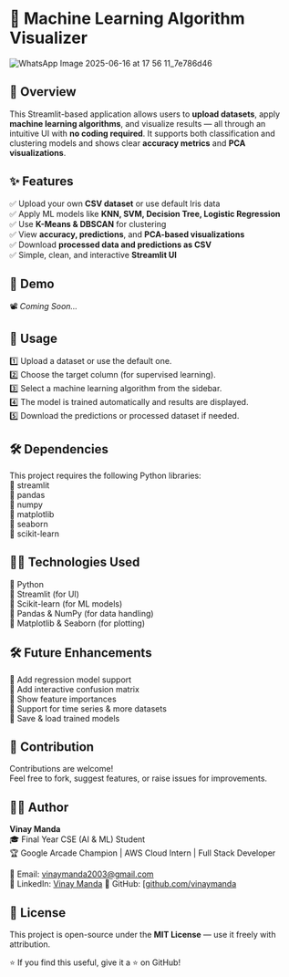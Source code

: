 # 🧠 Machine Learning Algorithm Visualizer <!-- Add an image if you have -->
![WhatsApp Image 2025-06-16 at 17 56 11_7e786d46](https://github.com/user-attachments/assets/c511ad3a-a113-4af9-9a9a-5b513199af20)

## 📝 Overview  
This Streamlit-based application allows users to **upload datasets**, apply **machine learning algorithms**, and visualize results — all through an intuitive UI with **no coding required**. It supports both classification and clustering models and shows clear **accuracy metrics** and **PCA visualizations**.

## ✨ Features  
✅ Upload your own **CSV dataset** or use default Iris data  
✅ Apply ML models like **KNN, SVM, Decision Tree, Logistic Regression**  
✅ Use **K-Means & DBSCAN** for clustering  
✅ View **accuracy, predictions**, and **PCA-based visualizations**  
✅ Download **processed data and predictions as CSV**  
✅ Simple, clean, and interactive **Streamlit UI**

## 🚀 Demo  
<!-- You can add images or GIFs here showing how your application works -->
<!-- For example: -->
<!-- ![Demo](demo.gif) -->
📽️ *Coming Soon...*

## 📅 Usage

1️⃣ Upload a dataset or use the default one.  
2️⃣ Choose the target column (for supervised learning).  
3️⃣ Select a machine learning algorithm from the sidebar.  
4️⃣ The model is trained automatically and results are displayed.  
5️⃣ Download the predictions or processed dataset if needed.

## 🛠 Dependencies

This project requires the following Python libraries:  
🔹 streamlit  
🔹 pandas  
🔹 numpy  
🔹 matplotlib  
🔹 seaborn  
🔹 scikit-learn  

## 👨‍💻 Technologies Used

🔹 Python  
🔹 Streamlit (for UI)  
🔹 Scikit-learn (for ML models)  
🔹 Pandas & NumPy (for data handling)  
🔹 Matplotlib & Seaborn (for plotting)

## 🛠️ Future Enhancements

🔹 Add regression model support  
🔹 Add interactive confusion matrix  
🔹 Show feature importances  
🔹 Support for time series & more datasets  
🔹 Save & load trained models  

## 💌 Contribution

Contributions are welcome!  
Feel free to fork, suggest features, or raise issues for improvements.

## 👨‍🎓 Author

**Vinay Manda**  
🎓 Final Year CSE (AI & ML) Student  
🏆 Google Arcade Champion | AWS Cloud Intern | Full Stack Developer  

📧 Email: [vinaymanda2003@gmail.com](mailto:vinay456m@gmail.com)  
🔗 LinkedIn: [Vinay Manda](https://www.linkedin.com/in/vinay-manda-b6811725a/) 
🔗 GitHub: [[github.com/vinaymanda](https://github.com/Vinay1608m)

## 📄 License

This project is open-source under the **MIT License** — use it freely with attribution.

⭐ If you find this useful, give it a ⭐ on GitHub!
